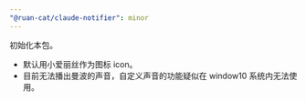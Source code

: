 ```yaml
---
"@ruan-cat/claude-notifier": minor
---
```


初始化本包。

- 默认用小爱丽丝作为图标 icon。
- 目前无法播出曼波的声音，自定义声音的功能疑似在 window10 系统内无法使用。
